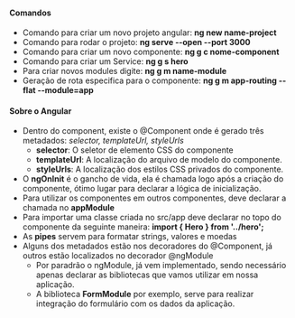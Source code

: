 #### Comandos
- Comando para criar um novo projeto angular: **ng new name-project**
- Comando para rodar o projeto: **ng serve --open --port 3000**
- Comando para criar um novo componente: **ng g c nome-component**
- Comando para criar um Service: **ng g s hero**
- Para criar novos modules digite: **ng g m name-module**
- Geração de rota especifica para o componente: **ng g m app-routing --flat --module=app**

#### Sobre o Angular
- Dentro do component, existe o @Component onde é gerado três metadados: _selector, templateUrl, styleUrls_
  * **selector**: O seletor de elemento CSS do componente
  * **templateUrl**: A localização do arquivo de modelo do componente.
  * **styleUrls**: A localização dos estilos CSS privados do componente.  
- O **ngOnInit** é o gancho de vida, ela é chamada logo após a criação do componente, ótimo lugar para declarar a lógica de inicialização.
- Para utilizar os componentes em outros componentes, deve declarar a chamada no **appModule**
- Para importar uma classe criada no src/app deve declarar no topo do componente da seguinte maneira: **import { Hero } from '../hero';**
- As **pipes** servem para formatar strings, valores e moedas
- Alguns dos metadados estão nos decoradores do @Component, já outros estão localizados no decorador @ngModule
  * Por paradrão o ngModule, já vem implementado, sendo necessário apenas declarar as bibliotecas que vamos utilizar em nossa aplicação.
  * A biblioteca **FormModule** por exemplo, serve para realizar integração do formulário com os dados da aplicação.
